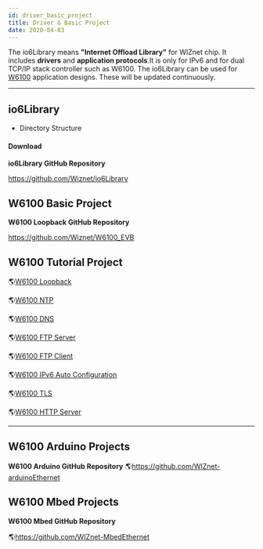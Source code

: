 ```yaml
---
id: driver_basic_project
title: Driver & Basic Project
date: 2020-04-03
---
```


The io6Library means **"Internet Offload Library"** for WIZnet chip. It
includes **drivers** and **application protocols**.It is only for IPv6
and for dual TCP/IP stack controller such as W6100. The io6Library can
be used for [W6100](overview) application designs. These
will be updated continuously.

-----

## io6Library

  - Directory Structure 

#### Download

**io6Library GitHub
Repository**

<https://github.com/Wiznet/io6Library> 

## W6100 Basic Project

 **W6100 Loopback GitHub
Repository**

<https://github.com/Wiznet/W6100_EVB> 

## W6100 Tutorial Project

🌎[W6100
Loopback](https://maker.wiznet.io/2019/04/30/wiznetw6100evb-loopback-2/)

🌎[W6100 NTP](https://maker.wiznet.io/2019/04/30/wiznetw6100evb-ntp-3/)

🌎[W6100 DNS](https://maker.wiznet.io/2019/04/30/wiznetw6100evb-dns/)

🌎[W6100 FTP
Server](https://maker.wiznet.io/2019/04/30/wiznetw6100evb-ftpserver/)

🌎[W6100 FTP
Client](https://maker.wiznet.io/2019/04/30/wiznetw6100evb-ftpc/)

🌎[W6100 IPv6 Auto
Configuration](https://maker.wiznet.io/2019/04/30/wiznetw6100evb-addressautoconfiguration/)

🌎[W6100 TLS](https://maker.wiznet.io/2019/04/30/wiznetw6100evb-tls/)

🌎[W6100 HTTP
Server](https://maker.wiznet.io/2019/04/30/wiznetw6100evb-http_server/)

-----

## W6100 Arduino Projects

 **W6100 Arduino GitHub
Repository**
🌎https://github.com/WIZnet-arduinoEthernet

## W6100 Mbed Projects
 **W6100 Mbed GitHub
Repository**

🌎https://github.com/WIZnet-MbedEthernet
